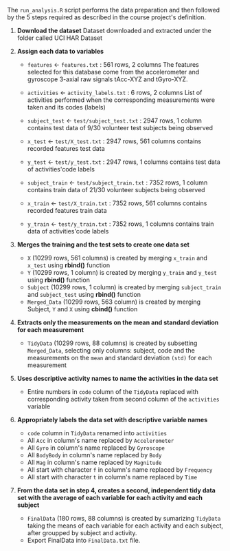 The `run_analysis.R` script performs the data preparation and then followed by the 5 steps required as described in the course project's definition.

1. **Download the dataset**
Dataset downloaded and extracted under the folder called UCI HAR Dataset

2. **Assign each data to variables**

    - `features` <- `features.txt` : 561 rows, 2 columns
    The features selected for this database come from the accelerometer and gyroscope 3-axial raw signals tAcc-XYZ and tGyro-XYZ.

    - `activities` <- `activity_labels.txt` : 6 rows, 2 columns
    List of activities performed when the corresponding measurements were taken and its codes (labels)
  
    - `subject_test` <- `test/subject_test.txt` : 2947 rows, 1 column
    contains test data of 9/30 volunteer test subjects being observed

    - `x_test` <- `test/X_test.txt` : 2947 rows, 561 columns
    contains recorded features test data
  
    - `y_test` <- `test/y_test.txt` : 2947 rows, 1 columns
    contains test data of activities'code labels
  
    - `subject_train` <- `test/subject_train.txt` : 7352 rows, 1 column
    contains train data of 21/30 volunteer subjects being observed
  
    - `x_train` <- `test/X_train.txt` : 7352 rows, 561 columns
    contains recorded features train data

    - `y_train` <- `test/y_train.txt` : 7352 rows, 1 columns
    contains train data of activities'code labels

3. **Merges the training and the test sets to create one data set**

    * `X` (10299 rows, 561 columns) is created by merging `x_train` and `x_test` using **rbind()** function  
    * `Y` (10299 rows, 1 column) is created by merging `y_train` and `y_test` using **rbind()** function
    * `Subject` (10299 rows, 1 column) is created by merging `subject_train` and `subject_test` using **rbind()** function
    * `Merged_Data` (10299 rows, 563 column) is created by merging Subject, `Y` and `X` using **cbind()** function

4. **Extracts only the measurements on the mean and standard deviation for each measurement**
    - `TidyData` (10299 rows, 88 columns) is created by subsetting `Merged_Data`, selecting only columns: subject, code and the measurements on the `mean` and standard deviation `(std)` for each measurement

5. **Uses descriptive activity names to name the activities in the data set**

    - Entire numbers in `code` column of the `TidyData` replaced with corresponding activity taken from second column of the `activities` variable

6. **Appropriately labels the data set with descriptive variable names**

    - `code` column in `TidyData` renamed into `activities`
    - All `Acc` in column's name replaced by `Accelerometer`
    - All `Gyro` in column's name replaced by `Gyroscope`
    - All `BodyBody` in column's name replaced by `Body`
    - All `Mag` in column's name replaced by `Magnitude`
    - All start with character `f` in column's name replaced by `Frequency`
    - All start with character `t` in column's name replaced by `Time`

7. **From the data set in step 4, creates a second, independent tidy data set with the average of each variable for each activity and each subject**

    - `FinalData` (180 rows, 88 columns) is created by sumarizing `TidyData` taking the means of each variable for each activity and each subject, after groupped by subject and activity.
    - Export FinalData into `FinalData.txt` file.
